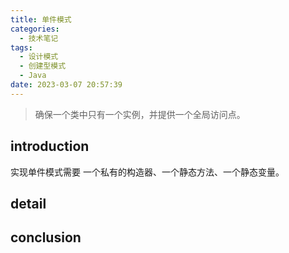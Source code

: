 ```yaml
---
title: 单件模式
categories:
  - 技术笔记
tags:
  - 设计模式
  - 创建型模式
  - Java
date: 2023-03-07 20:57:39
---
```


>确保一个类中只有一个实例，并提供一个全局访问点。

## introduction
实现单件模式需要 一个私有的构造器、一个静态方法、一个静态变量。

## detail


## conclusion
